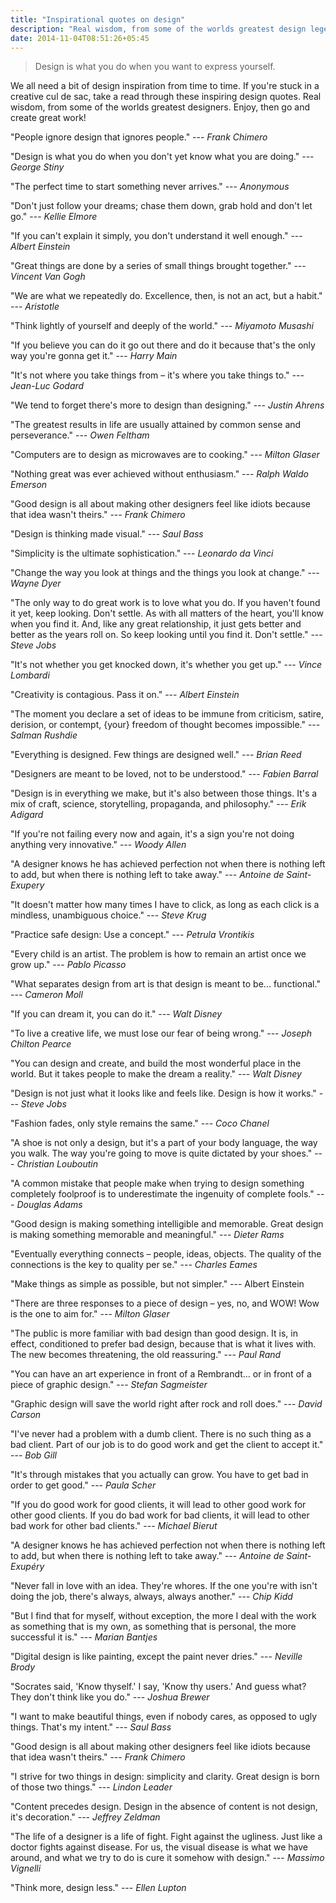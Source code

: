 ```yaml
---
title: "Inspirational quotes on design"
description: "Real wisdom, from some of the worlds greatest design legends."
date: 2014-11-04T08:51:26+05:45
---
```


> Design is what you do when you want to express yourself.

We all need a bit of design inspiration from time to time. If you're stuck in a creative cul de sac, take a read through these inspiring design quotes. Real wisdom, from some of the worlds greatest designers. Enjoy, then go and create great work!

"People ignore design that ignores people." --- _Frank Chimero_

"Design is what you do when you don't yet know what you are doing." --- _George Stiny_

"The perfect time to start something never arrives." --- _Anonymous_

"Don't just follow your dreams; chase them down, grab hold and don't let go." --- _Kellie Elmore_

"If you can't explain it simply, you don't understand it well enough." --- _Albert Einstein_

"Great things are done by a series of small things brought together." --- _Vincent Van Gogh_

"We are what we repeatedly do. Excellence, then, is not an act, but a habit." --- _Aristotle_

"Think lightly of yourself and deeply of the world." --- _Miyamoto Musashi_

"If you believe you can do it go out there and do it because that's the only way you're gonna get it." --- _Harry Main_

"It's not where you take things from – it's where you take things to." --- _Jean-Luc Godard_

"We tend to forget there's more to design than designing." --- _Justin Ahrens_

"The greatest results in life are usually attained by common sense and perseverance." --- _Owen Feltham_

"Computers are to design as microwaves are to cooking." --- _Milton Glaser_

"Nothing great was ever achieved without enthusiasm." --- _Ralph Waldo Emerson_

"Good design is all about making other designers feel like idiots because that idea wasn't theirs." --- _Frank Chimero_

"Design is thinking made visual." --- _Saul Bass_

"Simplicity is the ultimate sophistication." --- _Leonardo da Vinci_

"Change the way you look at things and the things you look at change." --- _Wayne Dyer_

"The only way to do great work is to love what you do. If you haven't found it yet, keep looking. Don't settle. As with all matters of the heart, you'll know when you find it. And, like any great relationship, it just gets better and better as the years roll on. So keep looking until you find it. Don't settle." --- _Steve Jobs_

"It's not whether you get knocked down, it's whether you get up." --- _Vince Lombardi_

"Creativity is contagious. Pass it on." --- _Albert Einstein_

"The moment you declare a set of ideas to be immune from criticism, satire, derision, or contempt, {your} freedom of thought becomes impossible." --- _Salman Rushdie_

"Everything is designed. Few things are designed well." --- _Brian Reed_

"Designers are meant to be loved, not to be understood." --- _Fabien Barral_

"Design is in everything we make, but it's also between those things. It's a mix of craft, science, storytelling, propaganda, and philosophy." --- _Erik Adigard_

"If you're not failing every now and again, it's a sign you're not doing anything very innovative." --- _Woody Allen_

"A designer knows he has achieved perfection not when there is nothing left to add, but when there is nothing left to take away." --- _Antoine de Saint-Exupery_

"It doesn't matter how many times I have to click, as long as each click is a mindless, unambiguous choice." --- _Steve Krug_

"Practice safe design: Use a concept." --- _Petrula Vrontikis_

"Every child is an artist. The problem is how to remain an artist once we grow up." --- _Pablo Picasso_

"What separates design from art is that design is meant to be... functional." --- _Cameron Moll_

"If you can dream it, you can do it." --- _Walt Disney_

"To live a creative life, we must lose our fear of being wrong." --- _Joseph Chilton Pearce_

"You can design and create, and build the most wonderful place in the world. But it takes people to make the dream a reality." --- _Walt Disney_

"Design is not just what it looks like and feels like. Design is how it works." --- _Steve Jobs_

"Fashion fades, only style remains the same." --- _Coco Chanel_

"A shoe is not only a design, but it's a part of your body language, the way you walk. The way you're going to move is quite dictated by your shoes." --- _Christian Louboutin_

"A common mistake that people make when trying to design something completely foolproof is to underestimate the ingenuity of complete fools." --- _Douglas Adams_

"Good design is making something intelligible and memorable. Great design is making something memorable and meaningful." --- _Dieter Rams_

"Eventually everything connects – people, ideas, objects. The quality of the connections is the key to quality per se." --- _Charles Eames_

"Make things as simple as possible, but not simpler." --- Albert Einstein

"There are three responses to a piece of design – yes, no, and WOW! Wow is the one to aim for." --- _Milton Glaser_

"The public is more familiar with bad design than good design. It is, in effect, conditioned to prefer bad design, because that is what it lives with. The new becomes threatening, the old reassuring." --- _Paul Rand_

"You can have an art experience in front of a Rembrandt… or in front of a piece of graphic design." --- _Stefan Sagmeister_

"Graphic design will save the world right after rock and roll does." --- _David Carson_

"I've never had a problem with a dumb client. There is no such thing as a bad client. Part of our job is to do good work and get the client to accept it." --- _Bob Gill_

"It's through mistakes that you actually can grow. You have to get bad in order to get good." --- _Paula Scher_

"If you do good work for good clients, it will lead to other good work for other good clients. If you do bad work for bad clients, it will lead to other bad work for other bad clients." --- _Michael Bierut_

"A designer knows he has achieved perfection not when there is nothing left to add, but when there is nothing left to take away." --- _Antoine de Saint-Exupéry_

"Never fall in love with an idea. They're whores. If the one you're with isn't doing the job, there's always, always, always another." --- _Chip Kidd_

"But I find that for myself, without exception, the more I deal with the work as something that is my own, as something that is personal, the more successful it is." --- _Marian Bantjes_

"Digital design is like painting, except the paint never dries." --- _Neville Brody_

"Socrates said, 'Know thyself.' I say, 'Know thy users.' And guess what? They don't think like you do." --- _Joshua Brewer_

"I want to make beautiful things, even if nobody cares, as opposed to ugly things. That's my intent." --- _Saul Bass_

"Good design is all about making other designers feel like idiots because that idea wasn't theirs." --- _Frank Chimero_

"I strive for two things in design: simplicity and clarity. Great design is born of those two things." --- _Lindon Leader_

"Content precedes design. Design in the absence of content is not design, it's decoration." --- _Jeffrey Zeldman_

"The life of a designer is a life of fight. Fight against the ugliness. Just like a doctor fights against disease. For us, the visual disease is what we have around, and what we try to do is cure it somehow with design." --- _Massimo Vignelli_

"Think more, design less." --- _Ellen Lupton_
